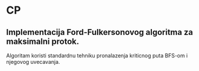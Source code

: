 # CP
## Implementacija Ford-Fulkersonovog algoritma za maksimalni protok.
Algoritam koristi standardnu tehniku pronalazenja kriticnog puta BFS-om i njegovog uvecavanja.
